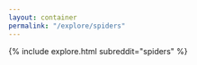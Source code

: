 ```yaml
---
layout: container
permalink: "/explore/spiders"
---
```


<link rel="stylesheet" type="text/css" href="/static/css/explore.css">
{% include explore.html subreddit="spiders" %}
